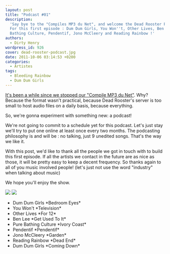 ```yaml
---
layout: post
title: "Podcast #01"
description:
  'Say bye to the "Compiles MP3 du Net", and welcome the Dead Rooster Podcast !
  For this first episode : Dum Dum Girls, You Won''t, Other Lives, Ben Lee, Pure
  Bathing Culture, Pendentif, Jono McCleery and Reading Rainbow !'
authors:
  - Dirty Henry
wordpress_id: 926
cover: dead-rooster-podcast.jpg
date: 2011-10-06 03:14:53 +0200
categories:
  - Artistes
tags:
  - Bleeding Rainbow
  - Dum Dum Girls
---
```


[It's been a while since we stopped our "Compile MP3 du Net"](725). Why? Because
the format wasn't practical, because Dead Rooster's server is too small to host
audio files on a daily basis, because everything.

So, we're gonna experiment with something new: a podcast!

We're not going to commit to a schedule yet for this podcast. Let's just stay
we'll try to put one online at least once every two months. The podcasting
philosophy is and will be : no talking, just 9 unedited songs. That's the way we
like it.

With this post, we'd like to thank all the people we got in touch with to build
this first episode. If all the artists we contact in the future are as nice as
those, it will be pretty easy to keep a decent frequency. So thanks again to all
of you music involved people! (let's just not use the word "industry" when
talking about music)

We hope you'll enjoy the show.

<a href="http://feeds.feedburner.com/deadroosterpodcast"><img src="/squelettes/images/podcast-rss-button.png" /></a>
<a href="itpc://feeds.feedburner.com/deadroosterpodcast"><img src="/squelettes/images/podcast-itunes-button.png" /></a>

<ul class="polaroids">
<li><div class=polaroid><img481>Dum Dum Girls
*Bedroom Eyes*</div></li>
<li><div class=polaroid><img482>You Won't
*Television*</div></li>
<li><div class=polaroid><img483>Other Lives
*For 12*</div></li>
<li><div class=polaroid><img484>Ben Lee
*Get Used To It*</div></li>
<li><div class=polaroid><img485>Pure Bathing Culture
*Ivory Coast*</div></li>
<li><div class=polaroid><img486>Pendentif
*Pendentif*</div></li>
<li><div class=polaroid><img487>Jono McCleery
*Garden*</div></li>
<li><div class=polaroid><img488>Reading Rainbow
*Dead End*</div></li>
<li><div class=polaroid><img481>Dum Dum Girls
*Coming Down*</div></li>
</ul>
